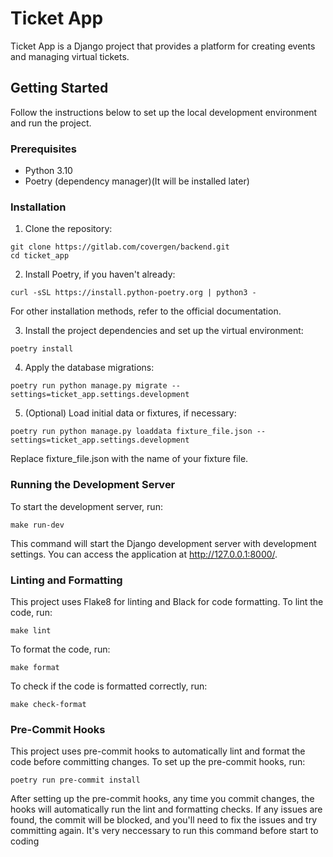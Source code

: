 # Ticket App

Ticket App is a Django project that provides a platform for creating events and managing virtual tickets.

## Getting Started

Follow the instructions below to set up the local development environment and run the project.

### Prerequisites

- Python 3.10
- Poetry (dependency manager)(It will be installed later)

### Installation

1. Clone the repository:

```
git clone https://gitlab.com/covergen/backend.git
cd ticket_app
```

2. Install Poetry, if you haven't already:

```
curl -sSL https://install.python-poetry.org | python3 -
```
For other installation methods, refer to the official documentation.

3. Install the project dependencies and set up the virtual environment:

```
poetry install
```

4. Apply the database migrations:

```
poetry run python manage.py migrate --settings=ticket_app.settings.development
```

5. (Optional) Load initial data or fixtures, if necessary:

```
poetry run python manage.py loaddata fixture_file.json --settings=ticket_app.settings.development
```
Replace fixture_file.json with the name of your fixture file.

### Running the Development Server

To start the development server, run:

```
make run-dev
```

This command will start the Django development server with development settings. You can access the application at http://127.0.0.1:8000/.

### Linting and Formatting

This project uses Flake8 for linting and Black for code formatting. To lint the code, run:

```
make lint
```

To format the code, run:

```
make format
```

To check if the code is formatted correctly, run:

```
make check-format
```

### Pre-Commit Hooks

This project uses pre-commit hooks to automatically lint and format the code before committing changes. To set up the pre-commit hooks, run:

```
poetry run pre-commit install
```

After setting up the pre-commit hooks, any time you commit changes, the hooks will automatically run the lint and formatting checks. If any issues are found, the commit will be blocked, and you'll need to fix the issues and try committing again. It's very neccessary to run this command before start to coding
